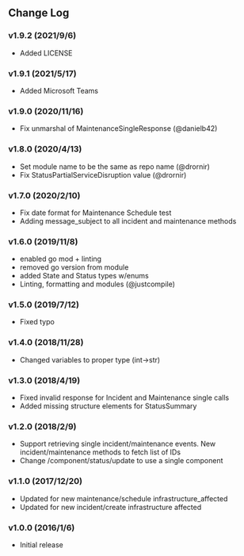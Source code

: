 ## Change Log

### v1.9.2 (2021/9/6)
- Added LICENSE

### v1.9.1 (2021/5/17)
- Added Microsoft Teams

### v1.9.0 (2020/11/16)
- Fix unmarshal of MaintenanceSingleResponse (@danielb42)

### v1.8.0 (2020/4/13)
- Set module name to be the same as repo name (@drornir)
- Fix StatusPartialServiceDisruption value (@drornir)


### v1.7.0 (2020/2/10)
- Fix date format for Maintenance Schedule test
- Adding message_subject to all incident and maintenance methods

### v1.6.0 (2019/11/8)
- enabled go mod + linting
- removed go version from module
- added State and Status types w/enums
- Linting, formatting and modules (@justcompile)

### v1.5.0 (2019/7/12)
- Fixed typo

### v1.4.0 (2018/11/28)
- Changed variables to proper type (int->str)

### v1.3.0 (2018/4/19)
- Fixed invalid response for Incident and Maintenance single calls
- Added missing structure elements for StatusSummary

### v1.2.0 (2018/2/9)
- Support retrieving single incident/maintenance events. New incident/maintenance methods to fetch list of IDs
- Change /component/status/update to use a single component

### v1.1.0 (2017/12/20)
- Updated for new maintenance/schedule infrastructure_affected
- Updated for new incident/create infrastructure affected

### v1.0.0 (2016/1/6)
- Initial release
